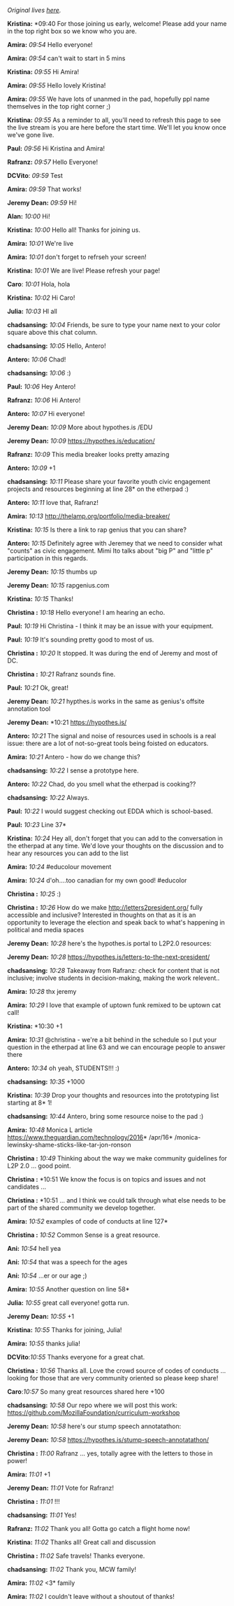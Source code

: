 *Original lives [here](https://public.etherpad-mozilla.org/p/curriculum-workshop-may-10-2016).*

**Kristina:** *09:40 For those joining us early, welcome! Please add your name in the top right box so we know who you are.

**Amira:** *09:54* Hello everyone!

**Amira:** *09:54* can't wait to start in 5 mins

**Kristina:** *09:55* Hi Amira!

**Amira:** *09:55* Hello lovely Kristina!

**Amira:** *09:55* We have lots of unanmed in the pad, hopefully ppl name themselves in the top right corner ;)

**Kristina:** *09:55* As a reminder to all, you'll need to refresh this page to see the live stream is you are here before the start time. We'll let you know once we've gone live.

**Paul:** *09:56*  Hi Kristina and Amira!

**Rafranz:** *09:57* Hello Everyone!

**DCVito**: *09:59* Test

**Amira:** *09:59* That works!

**Jeremy Dean:** *09:59*  Hi!

**Alan:** *10:00* Hi!

**Kristina:** *10:00* Hello all! Thanks for joining us.

**Amira:** *10:01* We're live

**Amira:** *10:01* don't forget to refrseh your screen!

**Kristina:** *10:01* We are live! Please refresh your page!

**Caro**: *10:01* Hola, hola

**Kristina:** *10:02* Hi Caro!

**Julia:** *10:03* HI all

**chadsansing:** *10:04* Friends, be sure to type your name next to your color square above this chat column.

**chadsansing:** *10:05* Hello, Antero!

**Antero:** *10:06* Chad!

**chadsansing:** *10:06* :)

**Paul:** *10:06* Hey Antero!

**Rafranz:** *10:06* Hi Antero!

**Antero:** *10:07* Hi everyone!

**Jeremy Dean:** *10:09* More about hypothes.is /EDU

**Jeremy Dean:** *10:09*  https://hypothes.is/education/

**Rafranz:** *10:09* This media breaker looks pretty amazing

**Antero:** *10:09* +1

**chadsansing:** *10:11* Please share your favorite youth civic engagement projects and resources beginning at line 28*  on the etherpad :)

**Antero:** *10:11* love that, Rafranz!

**Amira:** *10:13* http://thelamp.org/portfolio/media-breaker/

**Kristina:** *10:15* Is there a link to rap genius that you can share?

**Antero:** *10:15* Definitely agree with Jeremey that we need to consider what "counts" as civic engagement. Mimi Ito talks about "big P" and "little p" participation in this regards.

**Jeremy Dean:** *10:15* thumbs up

**Jeremy Dean:** *10:15* rapgenius.com

**Kristina:** *10:15* Thanks!

**Christina :** *10:18* Hello everyone! I am hearing an echo.

**Paul:** *10:19* Hi Christina - I think it may be an issue with your equipment.

**Paul:** *10:19* It's sounding pretty good to most of us.

**Christina :** *10:20* It stopped. It was during the end of Jeremy and most of DC.

**Christina :** *10:21* Rafranz sounds fine.

**Paul:** *10:21* Ok, great!

**Jeremy Dean:** *10:21* hypthes.is works in the same as genius's offsite annotation tool

**Jeremy Dean:** *10:21 https://hypothes.is/

**Antero:** *10:21* The signal and noise of resources used in schools is a real issue: there are a lot of not-so-great tools being foisted on educators.

**Amira:** *10:21* Antero - how do we change this?

**chadsansing:** *10:22* I sense a prototype here.

**Antero:** *10:22* Chad, do you smell what the etherpad is cooking??

**chadsansing:** *10:22* Always.

**Paul:** *10:22* I would suggest checking out EDDA which is school-based.

**Paul:** *10:23* Line 37* 

**Kristina:** *10:24* Hey all, don't forget that you can add to the conversation in the etherpad at any time. We'd love your thoughts on the discussion and to hear any resources you can add to the list

**Amira:** *10:24* #educolour movement

**Amira:** *10:24* d'oh....too canadian for my own good! #educolor

**Christina :** *10:25* :)

**Christina :** *10:26*  How do we make http://letters2president.org/ fully accessible and inclusive? Interested in thoughts on that as it is an opportunity to leverage the election and speak back to what's happening in political and media spaces

**Jeremy Dean:** *10:28*  here's the hypothes.is portal to L2P2.0 resources:

**Jeremy Dean:** *10:28*  https://hypothes.is/letters-to-the-next-president/

**chadsansing:** *10:28*  Takeaway from Rafranz: check for content that is not inclusive; involve students in decision-making, making the work relevent..

**Amira:** *10:28*  thx jeremy

**Amira:** *10:29*  I love that example of uptown funk remixed to be uptown cat call!

**Kristina:** *10:30 +1

**Amira:** *10:31* @christina - we're a bit behind in the schedule so I put your question in the etherpad at line 63 and we can encourage people to answer there

**Antero:** *10:34* oh yeah, STUDENTS!!! :)

**chadsansing:** *10:35* +1000

**Kristina:** *10:39*  Drop your thoughts and resources into the prototyping list starting at 8* 1!

**chadsansing:** *10:44* Antero, bring some resource noise to the pad :)

**Amira:** *10:48*  Monica L article https://www.theguardian.com/technology/2016* /apr/16* /monica-lewinsky-shame-sticks-like-tar-jon-ronson

**Christina :** *10:49*  Thinking about the way we make community guidelines for L2P 2.0 ... good point.

**Christina :** *10:51 We know the focus is on topics and issues and not candidates ...

**Christina :** *10:51 ... and I think we could talk through what else needs to be part of the shared community we develop together.

**Amira:** *10:52* examples of code of conducts at line 127* 

**Christina :** *10:52* Common Sense is a great resource.

**Ani:** *10:54* hell yea

**Ani:** *10:54* that was a speech for the ages

**Ani:** *10:54* ...er or our age ;)

**Amira:** *10:55* Another question on line 58* 

**Julia:** *10:55* great call everyone! gotta run.

**Jeremy Dean:** *10:55* +1

**Kristina:** *10:55* Thanks for joining, Julia!

**Amira:** *10:55* thanks julia!

**DCVito**:*10:55* Thanks everyone for a great chat.

**Christina :** *10:56*  Thanks all. Love the crowd source of codes of conducts ... looking for those that are very community oriented so please keep share!

**Caro**:*10:57*  So many great resources shared here +100

**chadsansing:** *10:58*  Our repo where we will post this work: https://github.com/MozillaFoundation/curriculum-workshop

**Jeremy Dean:** *10:58*  here's our stump speech annotatathon:

**Jeremy Dean:** *10:58*  https://hypothes.is/stump-speech-annotatathon/

**Christina :** *11:00* Rafranz ... yes, totally agree with the letters to those in power!

**Amira:** *11:01* +1

**Jeremy Dean:** *11:01* Vote for Rafranz!

**Christina :** *11:01* !!!

**chadsansing:** *11:01* Yes!

**Rafranz:** *11:02* Thank you all! Gotta go catch a flight home now!

**Kristina:** *11:02* Thanks all! Great call and discussion

**Christina :** *11:02* Safe travels! Thanks everyone.

**chadsansing:** *11:02* Thank you, MCW family!

**Amira:** *11:02* <3* family

**Amira:** *11:02* I couldn't leave without a shoutout of thanks!
